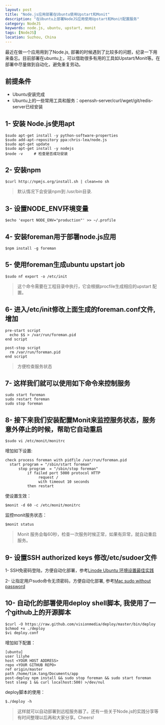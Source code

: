 ```yaml
---
layout: post
title: "Node.js应用部署在Ubuntu使用Upstart和Monit"
description: "在Ubuntu上部署NodeJS应用使用Upstart和Monit配置服务"
category: NodeJS
keywords: node.js, ubuntu, upstart, monit 
tags: [NodeJS] 
location: Suzhou, China
---
```


最近在做一个应用用到了Node.js, 部署的时候遇到了比较多的问题，纪录一下用来备忘。目前部署在ubuntu上，可以借助很多有用的工具如Upstart/Monit等。在部署中尽量做到自动化，避免重复劳动。

## 前提条件

- Ubuntu安装完成
- Ubuntu上的一些常用工具和服务：openssh-server/curl/wget/git/redis-server已经安装

## 1- 安装 Node.js使用apt

    $sudo apt-get install -y python-software-properties
    $sudo add-apt-repository ppa:chris-lea/node.js
    $sudo apt-get update
    $sudo apt-get install -y nodejs
    $node -v     # 检查是否成功安装

## 2- 安装npm

    $curl http://npmjs.org/install.sh | clean=no sh

> 默认情况下会安装npm到 /usr/bin目录.

## 3- 设置NODE_ENV环境变量

    $echo 'export NODE_ENV="production"' >> ~/.profile


## 4- 安装foreman用于部署node.js应用

    $npm install -g foreman

## 5- 使用foreman生成ubuntu upstart job

    $sudo nf export -o /etc/init 
    
> 这个命令需要在工程目录中执行，它会根据procfile生成相应的upstart 配置。

## 6- 进入/etc/init修改上面生成的foreman.conf文件,增加

    pre-start script
      echo $$ > /var/run/foreman.pid
    end script

    post-stop script
      rm /var/run/foreman.pid
    end script

> 方便检查服务状态

## 7- 这样我们就可以使用如下命令来控制服务

    sudo start foreman
    sudo restart foreman
    sudo stop foreman

## 8- 接下来我们安装配置Monit来监控服务状态，服务意外停止的时候，帮助它自动重启

    $sudo vi /etc/monit/monitrc

增加如下设置:

    check process foreman with pidfile /var/run/foreman.pid
      start program = "/sbin/start foreman"
          stop program  = "/sbin/stop foreman"
              if failed port 5000 protocol HTTP
                   request /
                   with timeout 10 seconds
              then restart

使设置生效：

    $monit -d 60 -c /etc/monit/monitrc

监控monit服务状态：

    $monit status

> Monit 服务会每60秒，检查一次服务时候正常，如果有异常，就自动重启服务。

## 9- 设置SSH authorized keys 修改/etc/sudoer文件

1- SSH免密码登陆，方便自动化部署，参考[Linode Ubuntu 环境设置最佳实践](http://timtang.me/blog/2013/02/02/linode-ubuntu-best-practise/)

2- 让指定用户sudo命令无须密码，方便自动化部署, 参考[Mac sudo without password](http://timtang.me/blog/2013/01/30/sudo-without-password/)

## 10- 自动化的部署使用deploy shell脚本, 我使用了一个github上的开源脚本

    $curl -O https://raw.github.com/visionmedia/deploy/master/bin/deploy
    $chmod +x ./deploy
    $vi deploy.conf

增加如下配置：
    
    [ubuntu]
    user lilyhe
    host <YOUR HOST ADDRESS>
    repo <YOUR GITHUB REPO>
    ref origin/master
    path /home/tim.tang/Documents/app
    post-deploy npm install && sudo stop foreman && sudo start foreman
    test sleep 1 && curl localhost:500) >/dev/nul

deploy脚本的使用：

    $./deploy -h

> 这样就可以自动部署到远程服务器了。还有一些关于Node.js的实践分享等有时间整理以后再和大家分享。Cheers! 
